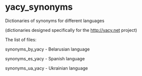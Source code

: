 # yacy_synonyms
Dictionaries of synonyms for different languages

(dictionaries designed specifically for the http://yacy.net project)

The list of files:

synonyms_by_yacy - Belarusian language

synonyms_es_yacy - Spanish language

synonyms_ua_yacy - Ukrainian language
